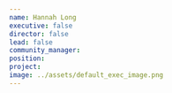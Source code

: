```yaml
---
name: Hannah Long
executive: false
director: false
lead: false
community_manager: 
position:  
project:  
image: ../assets/default_exec_image.png
---
```

